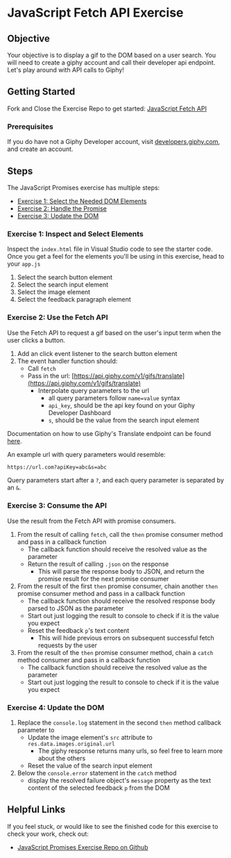 # JavaScript Fetch API Exercise

## Objective

Your objective is to display a gif to the DOM based on a user search. You will need to create a giphy account and call their developer api endpoint. Let's play around with API calls to Giphy!

## Getting Started

Fork and Close the Exercise Repo to get started: [JavaScript Fetch API](https://github.com/Bryantellius/JavaScript_APIs)

### Prerequisites

If you do have not a Giphy Developer account, visit [developers.giphy.com](https://developers.giphy.com/), and create an account.

## Steps

The JavaScript Promises exercise has multiple steps:

- [Exercise 1: Select the Needed DOM Elements](#exercise-1-select-the-needed-dom-elements)
- [Exercise 2: Handle the Promise](#exercise-2-handle-the-promise)
- [Exercise 3: Update the DOM](#exercise-3-update-the-dom)

### Exercise 1: Inspect and Select Elements

Inspect the `index.html` file in Visual Studio code to see the starter code. Once you get a feel for the elements you'll be using in this exercise, head to your `app.js`

1. Select the search button element
2. Select the search input element
3. Select the image element
4. Select the feedback paragraph element

### Exercise 2: Use the Fetch API

Use the Fetch API to request a gif based on the user's input term when the user clicks a button.

1. Add an click event listener to the search button element
2. The event handler function should:
   - Call `fetch`
   - Pass in the url: [https://api.giphy.com/v1/gifs/translate](https://api.giphy.com/v1/gifs/translate)
     - Interpolate query parameters to the url
       - all query parameters follow `name=value` syntax
       - `api_key`, should be the api key found on your Giphy Developer Dashboard
       - `s`, should be the value from the search input element

Documentation on how to use Giphy's Translate endpoint can be found [here](https://developers.giphy.com/docs/api/endpoint/#translate).

An example url with query parameters would resemble:

```txt
https://url.com?apiKey=abc&s=abc
```

Query parameters start after a `?`, and each query parameter is separated by an `&`.

### Exercise 3: Consume the API

Use the result from the Fetch API with promise consumers.

1. From the result of calling `fetch`, call the `then` promise consumer method and pass in a callback function
   - The callback function should receive the resolved value as the parameter
   - Return the result of calling `.json` on the response
     - This will parse the response body to JSON, and return the promise result for the next promise consumer
2. From the result of the first `then` promise consumer, chain another `then` promise consumer method and pass in a callback function
   - The callback function should receive the resolved response body parsed to JSON as the parameter
   - Start out just logging the result to console to check if it is the value you expect
   - Reset the feedback `p`'s text content
     - This will hide previous errors on subsequent successful fetch requests by the user
3. From the result of the `then` promise consumer method, chain a `catch` method consumer and pass in a callback function
   - The callback function should receive the resolved value as the parameter
   - Start out just logging the result to console to check if it is the value you expect

### Exercise 4: Update the DOM

1. Replace the `console.log` statement in the second `then` method callback parameter to
   - Update the image element's `src` attribute to `res.data.images.original.url`
     - The giphy response returns many urls, so feel free to learn more about the others
   - Reset the value of the search input element
2. Below the `console.error` statement in the `catch` method
   - display the resolved failure object's `message` property as the text content of the selected feedback `p` from the DOM

## Helpful Links

If you feel stuck, or would like to see the finished code for this exercise to check your work, check out:

<!-- - [JavaScript Promises Exercise Video on Vimeo](https://vimeo.com/743632725) -->
- [JavaScript Promises Exercise Repo on Github](https://github.com/Bryantellius/JavaScript_Promises/tree/Answer)
